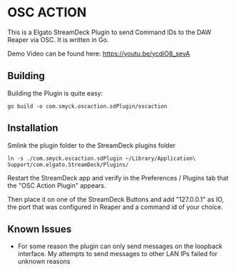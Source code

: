 # OSC ACTION

This is a Elgato StreamDeck Plugin to send Command IDs to the DAW Reaper via OSC. It is written in Go.

Demo Video can be found here: https://youtu.be/ycdiO8_sevA

## Building

Building the Plugin is quite easy:

`go build -o com.smyck.oscaction.sdPlugin/oscaction`

## Installation

Smlink the plugin folder to the StreamDeck plugins folder

`ln -s ./com.smyck.oscaction.sdPlugin ~/Library/Application\ Support/com.elgato.StreamDeck/Plugins/`

Restart the StreamDeck app and verify in the Preferences / Plugins tab that
the "OSC Action Plugin" appears.

Then place it on one of the StreamDeck Buttons and add "127.0.0.1" as IO, the
port that was configured in Reaper and a command id of your choice.

## Known Issues

* For some reason the plugin can only send messages on the loopback interface.
  My attempts to send messages to other LAN IPs failed for unknown reasons
